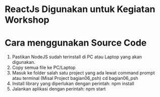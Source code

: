 # ReactJs Digunakan untuk Kegiatan Workshop

Cara menggunakan Source Code
====================================================
1. Pastikan NodeJS sudah terinstall di PC atau Laptop yang akan digunakan.
2. Copy semua file ke PC/Laptop
3. Masuk ke folder salah satu project yang ada lewat command prompt atau terminal (Misal Project bagian06_psh) cd bagian06_psh
4. Install library yang diperlukan dengan perintah: npm install
5. Jalankan aplikasi dengan perintah: npm start
